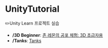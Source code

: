# UnityTutorial

✏️Unity Learn 프로젝트 실습



* **/3D Beginner**: [존 레몬의 공포 체험: 3D 초급자용](https://learn.unity.com/project/jon-remonyi-gongpo-ceheom-john-lemon-s-haunted-jaunt-3d-cogeubjayong?uv=2020.3)
* **/Tanks**: [Tanks](https://learn.unity.com/project/tanks-tutorial?uv=5.x)
